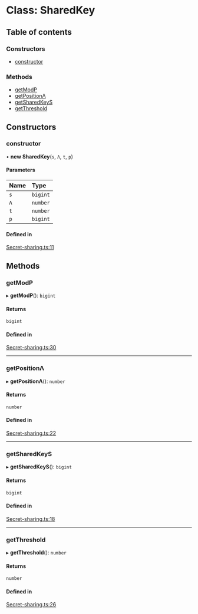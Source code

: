 # Class: SharedKey

## Table of contents

### Constructors

- [constructor](SharedKey.md#constructor)

### Methods

- [getModP](SharedKey.md#getmodp)
- [getPositionΛ](SharedKey.md#getpositionλ)
- [getSharedKeyS](SharedKey.md#getsharedkeys)
- [getThreshold](SharedKey.md#getthreshold)

## Constructors

### constructor

• **new SharedKey**(`s`, `Λ`, `t`, `p`)

#### Parameters

| Name | Type |
| :------ | :------ |
| `s` | `bigint` |
| `Λ` | `number` |
| `t` | `number` |
| `p` | `bigint` |

#### Defined in

[Secret-sharing.ts:11](https://github.com/oscar08850/mod/blob/3be4b2e/src/ts/Secret-sharing.ts#L11)

## Methods

### getModP

▸ **getModP**(): `bigint`

#### Returns

`bigint`

#### Defined in

[Secret-sharing.ts:30](https://github.com/oscar08850/mod/blob/3be4b2e/src/ts/Secret-sharing.ts#L30)

___

### getPositionΛ

▸ **getPositionΛ**(): `number`

#### Returns

`number`

#### Defined in

[Secret-sharing.ts:22](https://github.com/oscar08850/mod/blob/3be4b2e/src/ts/Secret-sharing.ts#L22)

___

### getSharedKeyS

▸ **getSharedKeyS**(): `bigint`

#### Returns

`bigint`

#### Defined in

[Secret-sharing.ts:18](https://github.com/oscar08850/mod/blob/3be4b2e/src/ts/Secret-sharing.ts#L18)

___

### getThreshold

▸ **getThreshold**(): `number`

#### Returns

`number`

#### Defined in

[Secret-sharing.ts:26](https://github.com/oscar08850/mod/blob/3be4b2e/src/ts/Secret-sharing.ts#L26)
